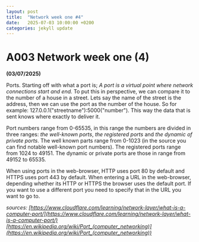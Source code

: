 ```yaml
---
layout: post
title:  "Network week one #4"
date:   2025-07-03 10:00:00 +0200
categories: jekyll update
---
```


# A003 Network week one (4)

**(03/07/2025)**

Ports. Starting off with what a port is; *A port is a virtual point where network connections start and end.* To put this in perspective, we can compare it to the number of a house in a street. Lets say the name of the street is the address, then we can use the port as the number of the house. So for example: 127.0.0.1("streetname"):5000("number"). This way the data that is sent knows where exactly to deliver it. 

Port numbers range from 0-65535, in this range the numbers are divided in three ranges: *the well-known ports*, *the registered ports* and *the dynamic of private ports*. The well known parts range from 0-1023 (in the source you can find notable well-known port numbers). The registered ports range from 1024 to 49151. The dynamic or private ports are those in range from 49152 to 65535.

When using ports in the web-browser, HTTP uses port 80 by default and HTTPS uses port 443 by default. When entering a URL in the web-browser, depending whether its HTTP or HTTPS the browser uses the default port. If you want to use a different port you need to specify that in the URL you want to go to.

*sources: [https://www.cloudflare.com/learning/network-layer/what-is-a-computer-port/](https://www.cloudflare.com/learning/network-layer/what-is-a-computer-port/)[https://en.wikipedia.org/wiki/Port_(computer_networking)](https://en.wikipedia.org/wiki/Port_(computer_networking))*